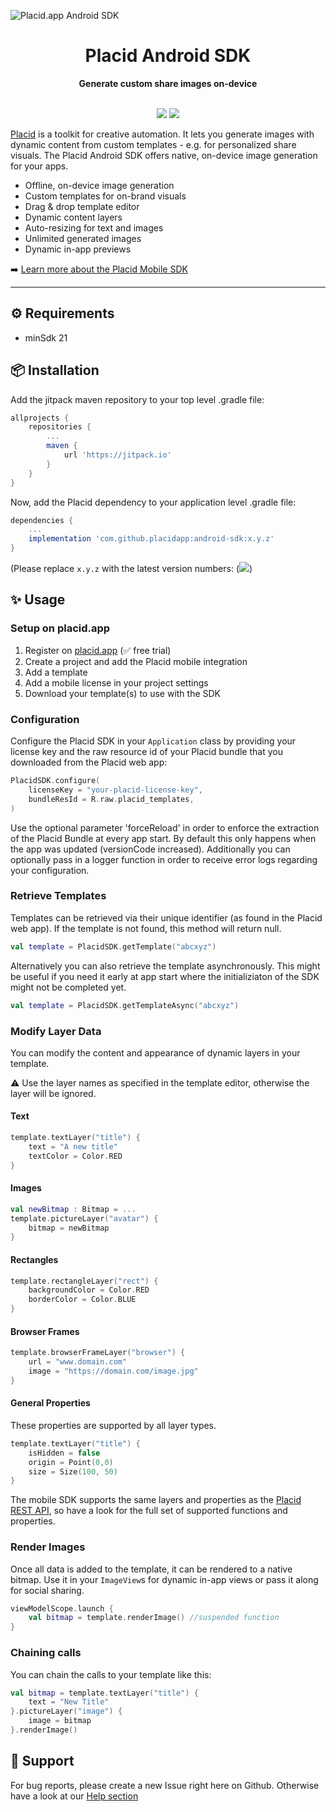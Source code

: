 ![Placid.app Android SDK](https://user-images.githubusercontent.com/4189032/155292903-cc64e794-c04e-4a94-b9e7-cd52b7582c8f.gif)

<div align="center">
  <h1>Placid Android SDK</h1>
  <strong>Generate custom share images on-device</strong>
  <br /><br />

<p align="center">
  <a href="https://jitpack.io/#com.github.placidapp/android-sdk"><img src="https://jitpack.io/v/com.github.placidapp/android-sdk.svg" /></a>
  <a href="#"><img src="https://img.shields.io/badge/minSdk-21-lightblue" /></a>
</p>

</div>

[Placid](https://placid.app) is a toolkit for creative automation. It lets you generate images with dynamic content from custom templates - e.g. for personalized share visuals. The Placid Android SDK offers native, on-device image generation for your apps.

* Offline, on-device image generation
* Custom templates for on-brand visuals
* Drag & drop template editor
* Dynamic content layers
* Auto-resizing for text and images
* Unlimited generated images
* Dynamic in-app previews

➡️ [Learn more about the Placid Mobile SDK](http://placid.app/solutions/mobile-sdk)

---

## ⚙️ Requirements

- minSdk 21

## 📦️ Installation

Add the jitpack maven repository to your top level .gradle file:

```groovy
allprojects {
    repositories {
        ...
        maven {
            url 'https://jitpack.io'
        }
    }
}
```

Now, add the Placid dependency to your application level .gradle file:
```groovy
dependencies {
    ...
    implementation 'com.github.placidapp:android-sdk:x.y.z'
}
```
(Please replace ```x.y.z``` with the latest version numbers: ([![](https://jitpack.io/v/com.github.placidapp/android-sdk.svg)](https://jitpack.io/#com.github.placidapp/android-sdk))

## ✨ Usage

### Setup on placid.app

1. Register on [placid.app](https://placid.app) (✅ free trial)
2. Create a project and add the Placid mobile integration
3. Add a template
4. Add a mobile license in your project settings
5. Download your template(s) to use with the SDK

### Configuration

Configure the Placid SDK in your `Application` class by providing your license key and the raw resource id of your Placid bundle that you downloaded from the Placid web app:

```kotlin
PlacidSDK.configure(
    licenseKey = "your-placid-license-key",
    bundleResId = R.raw.placid_templates,
)
```
Use the optional parameter 'forceReload' in order to enforce the extraction of the Placid Bundle at every app start. By default this only happens when the app was updated (versionCode increased).
Additionally you can optionally pass in a logger function in order to receive error logs regarding your configuration.

### Retrieve Templates

Templates can be retrieved via their unique identifier (as found in the Placid web app). If the template is not found, this method will return null.
```kotlin
val template = PlacidSDK.getTemplate("abcxyz")
```

Alternatively you can also retrieve the template asynchronously. This might be useful if you need it early at app start where the initializiaton of the SDK might not be completed yet.
```kotlin
val template = PlacidSDK.getTemplateAsync("abcxyz")
```

### Modify Layer Data

You can modify the content and appearance of dynamic layers in your template.

:warning: Use the layer names as specified in the template editor, otherwise the layer will be ignored.

#### Text

```kotlin
template.textLayer("title") {
    text = "A new title"
    textColor = Color.RED
}
```

#### Images

```kotlin
val newBitmap : Bitmap = ...
template.pictureLayer("avatar") {
    bitmap = newBitmap
}
```

#### Rectangles

```kotlin
template.rectangleLayer("rect") {
    backgroundColor = Color.RED
    borderColor = Color.BLUE
}
```

#### Browser Frames

```kotlin
template.browserFrameLayer("browser") {
    url = "www.domain.com"
    image = "https://domain.com/image.jpg"
}
```

#### General Properties

These properties are supported by all layer types.

```kotlin
template.textLayer("title") {
    isHidden = false
    origin = Point(0,0)
    size = Size(100, 50)
}
```

The mobile SDK supports the same layers and properties as the [Placid REST API](https://placid.app/docs/2.0/rest/layers), so have a look for the full set of supported functions and properties.

### Render Images

Once all data is added to the template, it can be rendered to a native bitmap. Use it in your `ImageView`s for dynamic in-app views or pass it along for social sharing.

```kotlin
viewModelScope.launch {
    val bitmap = template.renderImage() //suspended function
}
```

### Chaining calls

You can chain the calls to your template like this:

```kotlin
val bitmap = template.textLayer("title") {
    text = "New Title"
}.pictureLayer("image") {
    image = bitmap
}.renderImage()
```

## 💬 Support

For bug reports, please create a new Issue right here on Github. Otherwise have a look at our [Help section](https://placid.app/help)
